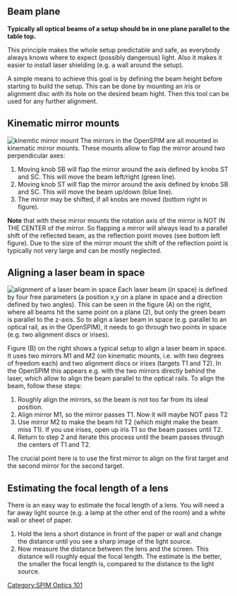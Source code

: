 ---
---
## Beam plane

**Typically all optical beams of a setup should be in one plane parallel
to the table top.**

This principle makes the whole setup predictable and safe, as everybody
always knows where to expect (possibly dangerous) light. Also it makes
it easier to install laser shielding (e.g. a wall around the setup).

A simple means to achieve this goal is by defining the beam height
before starting to build the setup. This can be done by mounting an iris
or alignment disc with its hole on the desired beam hight. Then this
tool can be used for any further alignment.

## Kinematic mirror mounts

![kinemtic mirror mount](Spimoptics_kinematicmirrormount.png
"kinemtic mirror mount") The mirrors in the OpenSPIM are all mounted in
kinematic mirror mounts. These mounts allow to flap the mirror around
two perpendicular axes:

1.  Moving knob SB will flap the mirror around the axis defined by knobs
    ST and SC. This will move the beam left/right (green line).
2.  Moving knob ST will flap the mirror around the axis defined by knobs
    SB and SC. This will move the beam up/down (blue line).
3.  The mirror may be shifted, if all knobs are moved (bottom right in
    figure).

**Note** that with these mirror mounts the rotation axis of the mirror
is NOT IN THE CENTER of the mirror. So flapping a mirror will always
lead to a parallel shift of the reflected beam, as the reflection point
moves (see bottom left figure). Due to the size of the mirror mount the
shift of the reflection point is typically not very large and can be
mostly neglected.

## Aligning a laser beam in space

![alignment of a laser beam in space](Spimoptics_alignmentinspace.png
"alignment of a laser beam in space") Each laser beam (in space) is
defined by four free parameters (a position x,y on a plane in space and
a direction defined by two angles). This can be seen in the figure (A)
on the right, where all beams hit the same point on a plane (2), but
only the green beam is parallel to the z-axis. So to align a laser beam
in space (e.g. parallel to an optical rail, as in the OpenSPIM), it
needs to go through two points in space (e.g. two alignment discs or
irises).

Figure (B) on the right shows a typical setup to align a laser beam in
space. It uses two mirrors M1 and M2 (on kinematic mounts, i.e. with two
degrees of freedom each) and two alignment discs or irises (targets T1
and T2). In the OpenSPIM this appears e.g. with the two mirrors directly
behind the laser, which allow to align the beam parallel to the optical
rails. To align the beam, follow these steps:

1.  Roughly align the mirrors, so the beam is not too far from its ideal
    position.
2.  Align mirror M1, so the mirror passes T1. Now it will maybe NOT pass
    T2
3.  Use mirror M2 to make the beam hit T2 (which might make the beam
    miss T1). If you use irises, open up iris T1 so the beam passes
    until T2.
4.  Return to step 2 and iterate this process until the beam passes
    through the centers of T1 and T2.

The crucial point here is to use the first mirror to align on the first
target and the second mirror for the second target.

## Estimating the focal length of a lens

There is an easy way to estimate the focal length of a lens. You will
need a far away light source (e.g. a lamp at the other end of the room)
and a white wall or sheet of paper.

1.  Hold the lens a short distance in front of the paper or wall and
    change the distance until you see a sharp image of the light source.
2.  Now measure the distance between the lens and the screen. This
    distance will roughly equal the focal length. The estimate is the
    better, the smaller the focal length is, compared to the distance to
    the light source.

[Category:SPIM Optics 101](Category:SPIM_Optics_101 "wikilink")
